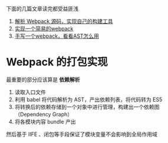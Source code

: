 下面的几篇文章读完都受益匪浅
1. [ 解析 Webpack 源码，实现自己的构建工具](https://kaiwu.lagou.com/course/courseInfo.htm?courseId=584#/detail/pc?id=5919)  
2. [实现一个简易的webpack](https://segmentfault.com/a/1190000015225750)  
3. [手写一个webpack，看看AST怎么用](https://mp.weixin.qq.com/s?__biz=MzI2NjAzNDgxMA==&mid=2247484025&idx=1&sn=01dcace5b04459231c5ade887a8589f6&chksm=ea95096cdde2807a9e28b39b69c91d7c9919064c2d0d1897d3dc72b6153b4896752e20570184&scene=178&cur_album_id=1680274257139777545#rd)  

# Webpack 的打包实现
最重要的部分应该算是 **依赖解析**  
1. 读取入口文件
2. 利用 babel 将代码解析为 AST，产出依赖列表，将代码转为 ES5
3. 将转换后的依赖存储到一个对象中进行管理，构建出一个依赖图（Dependency Graph）
4. 将各模块内容 bundle 产出  

然后基于 IIFE 、闭包等手段保证了模块变量不会影响到全局作用域